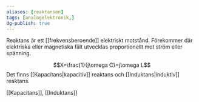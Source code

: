 ```yaml
---
aliases: [reaktansen]
tags: [analogelektronik,]
dg-publish: true
---
```

Reaktans är ett [[frekvensberoende]] elektriskt motstånd. Förekommer där elektriska eller magnetiska fält utvecklas proportionellt mot ström eller spänning.

$$X=\frac{1}{j\omega C}=j\omega L$$
Det finns [[Kapacitans|kapacitiv]] reaktans och [[Induktans|induktiv]] reaktans. 

[[Kapacitans]], [[Induktans]]

